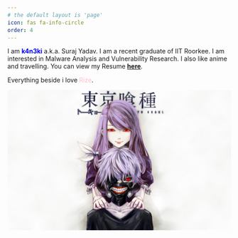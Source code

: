 ```yaml
---
# the default layout is 'page'
icon: fas fa-info-circle
order: 4
---
```

I am <span style="color:blue">**k4n3ki**</span> a.k.a. Suraj Yadav. I am a recent graduate of IIT Roorkee. I am interested in Malware Analysis and Vulnerability Research. I also like anime and travelling. You can view my Resume [**here**](https://drive.google.com/file/d/196YPKU5a8zlrlW-0_cEpi3VBfB-sGEEJ/view?usp=drive_link).

Everything beside i love <span style="color:pink">Rize</span>.

<img src="/assets/img/about/rize.jpg">
